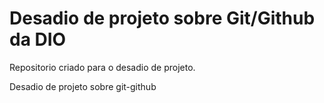 # Desadio de projeto sobre Git/Github da DIO
Repositorio criado para o desadio de projeto.

Desadio de projeto sobre git-github
